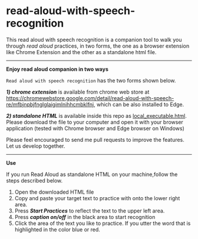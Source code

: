 # read-aloud-with-speech-recognition
This read aloud with speech recognition is a companion tool to walk you through <i>read aloud</i> practices, in two forms, the one as a browser extension like Chrome Extension and the other as a standalone html file.

---

**Enjoy read aloud companion in two ways**

`Read aloud with speech recognition` has the two forms shown below.

***1) chrome extension*** is available from chrome web store at https://chromewebstore.google.com/detail/read-aloud-with-speech-re/mfbjnpbjfnglglaigimlnihhcmbklfnj, which can be also installed to Edge.

***2) standalone HTML*** is available inside this repo as [local_executable.html](local_executable.html). Please download the file to your computer and open it with your browser application (tested with Chrome browser and Edge browser on Windows) 

Please feel encouraged to send me pull requests to improve the features. Let us develop together.

---
**Use**

If you run Read Aloud as standalone HTML on your machine,follow the steps described below.

1. Open the downloaded HTML file
2. Copy and paste your target text to practice with onto the lower right area.
3. Press <b><i>Start Practices</i></b> to reflect the text to the upper left area.
4. Press <b><i>caption on/off</i></b> in the black area to start recognition
5. Click the area of the text you like to practice. If you utter the word that is highlighted in the color blue or red.
 